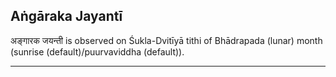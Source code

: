 ## Aṅgāraka Jayantī
अङ्गारक जयन्ती is observed on Śukla-Dvitīyā tithi of Bhādrapada (lunar) month (sunrise (default)/puurvaviddha (default)).



---

